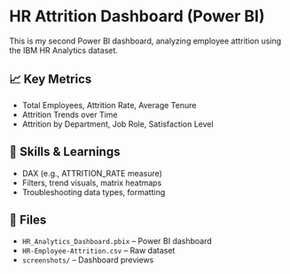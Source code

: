 # HR Attrition Dashboard (Power BI)

This is my second Power BI dashboard, analyzing employee attrition using the IBM HR Analytics dataset.

## 📈 Key Metrics
- Total Employees, Attrition Rate, Average Tenure
- Attrition Trends over Time
- Attrition by Department, Job Role, Satisfaction Level

## 🧠 Skills & Learnings
- DAX (e.g., ATTRITION_RATE measure)
- Filters, trend visuals, matrix heatmaps
- Troubleshooting data types, formatting

## 📁 Files
- `HR_Analytics_Dashboard.pbix` – Power BI dashboard
- `HR-Employee-Attrition.csv` – Raw dataset
- `screenshots/` – Dashboard previews
